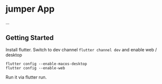 # jumper App
...

## Getting Started

Install flutter. Switch to dev channel `flutter channel dev` and enable web / desktop

```
flutter config --enable-macos-desktop
flutter config --enable-web
```

Run it via flutter run.
